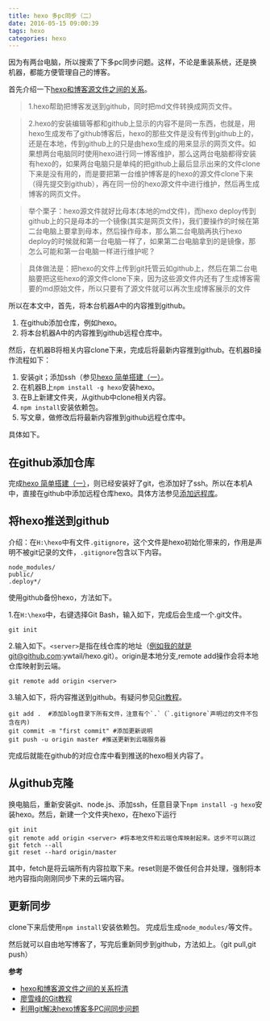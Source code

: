 ```yaml
---
title: hexo 多pc同步（二）
date: 2016-05-15 09:00:39
tags: hexo
categories: hexo
---
```

因为有两台电脑，所以搜索了下多pc同步问题。这样，不论是重装系统，还是换机器，都能方便管理自己的博客。

首先介绍一下[hexo和博客源文件之间的关系](http://ywtail.github.io/2016/05/14/hexo-1/ "")。
> 1.hexo帮助把博客发送到github，同时把md文件转换成网页文件。

> 2.hexo的安装编辑等都和github上显示的内容不是同一东西，也就是，用hexo生成发布了github博客后，hexo的那些文件是没有传到github上的，还是在本地，传到github上的只是由hexo生成的用来显示的网页文件。如果想两台电脑同时使用hexo进行同一博客维护，那么这两台电脑都得安装有hexo的，如果两台电脑只是单纯的把github上最后显示出来的文件clone下来是没有用的，而是要把第一台维护博客是的hexo的源文件clone下来（得先提交到github），再在同一份的hexo源文件中进行维护，然后再生成博客的网页文件。

> 举个栗子：hexo源文件就好比母本(本地的md文件)，而hexo deploy传到github上的只是母本的一个镜像(其实是网页文件)，我们要操作的时候在第二台电脑上要拿到母本，然后操作母本，那么第二台电脑再执行hexo deploy的时候就和第一台电脑一样了，如果第二台电脑拿到的是镜像，那怎么可能和第一台电脑一样进行维护呢？

> 具体做法是：把hexo的文件上传到git托管云如github上，然后在第二台电脑要把这些hexo的源文件clone下来，因为这些源文件内还有了生成博客需要的md原始文件，所以只要有了源文件就可以再次生成博客展示的文件


所以在本文中，首先，将本台机器A中的内容推到github。

1. 在github添加仓库，例如hexo。
2. 将本台机器A中的内容推到github远程仓库中。

然后，在机器B将相关内容clone下来，完成后将最新内容推到github。在机器B操作流程如下：

1. 安装git；添加ssh（参见[hexo 简单搭建（一）](http://ywtail.github.io/2016/05/14/hexo-1/ "")。
2. 在机器B上`npm install -g hexo`安装hexo。
3. 在B上新建文件夹，从github中clone相关内容。
4. `npm install`安装依赖包。
5. 写文章，做修改后将最新内容推到github远程仓库中。

具体如下。

## **在github添加仓库**

完成[hexo 简单搭建（一）](http://ywtail.github.io/2016/05/14/hexo-1/ "")，则已经安装好了git，也添加好了ssh。所以在本机A中，直接在github中添加远程仓库hexo。具体方法参见[添加远程库](http://www.liaoxuefeng.com/wiki/0013739516305929606dd18361248578c67b8067c8c017b000/0013752340242354807e192f02a44359908df8a5643103a000 "")。

## **将hexo推送到github**

介绍：在`H:\hexo`中有文件`.gitignore`，这个文件是hexo初始化带来的，作用是声明不被git记录的文件，`.gitignore`包含以下内容。
```
node_modules/
public/
.deploy*/
```

使用github备份hexo，方法如下。

1.在`H:\hexo`中，右键选择Git Bash，输入如下，完成后会生成一个.git文件。
```
git init
```

2.输入如下。`<server>`是指在线仓库的地址（例如我的就是git@github.com:ywtail/hexo.git）。origin是本地分支,remote add操作会将本地仓库映射到云端。
```
git remote add origin <server>
```

3.输入如下，将内容推送到github。有疑问参见[Git教程](http://www.liaoxuefeng.com/wiki/0013739516305929606dd18361248578c67b8067c8c017b000/0013743256916071d599b3aed534aaab22a0db6c4e07fd0000 "")。
```
git add .  #添加blog目录下所有文件，注意有个`.`（`.gitignore`声明过的文件不包含在内)
git commit -m "first commit" #添加更新说明
git push -u origin master #推送更新到云端服务器
```

完成后就能在github的对应仓库中看到推送的hexo相关内容了。

## **从github克隆**

换电脑后，重新安装git、node.js、添加ssh，任意目录下`npm install -g hexo`安装hexo。然后，新建一个文件夹hexo，在hexo下运行
```
git init
git remote add origin <server> #将本地文件和云端仓库映射起来。这步不可以跳过
git fetch --all
git reset --hard origin/master
```
其中，fetch是将云端所有内容拉取下来。reset则是不做任何合并处理，强制将本地内容指向刚刚同步下来的云端内容。

## **更新同步**

clone下来后使用`npm install`安装依赖包。
完成后生成`node_modules/`等文件。

然后就可以自由地写博客了，写完后重新同步到github，方法如上。（git pull,git push）

**参考**

- [hexo和博客源文件之间的关系捋清](http://ywtail.github.io/2016/05/14/hexo-1/ "")
- [廖雪峰的Git教程](http://www.liaoxuefeng.com/wiki/0013739516305929606dd18361248578c67b8067c8c017b000 "")
- [利用git解决hexo博客多PC间同步问题](http://chitanda.me/2015/06/18/hexo-sync-in-multiple-pc/ "")

